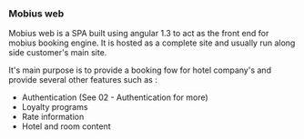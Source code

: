 ### Mobius web ###

Mobius web is a SPA built using angular 1.3 to act as the front end for mobius
booking engine. It is hosted as a complete site and usually run along side
customer's main site.

It's main purpose is to provide a booking fow for hotel company's and provide
several other features such as :

 - Authentication (See 02 - Authentication for more)
 - Loyalty programs
 - Rate information
 - Hotel and room content
